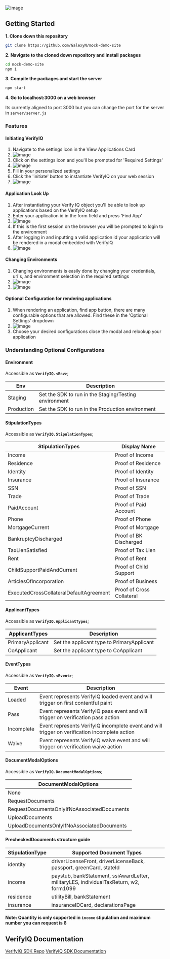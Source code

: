 ![image](https://user-images.githubusercontent.com/66571090/152448004-0889f615-56de-4b5e-b135-01db8c0bed46.png)

## Getting Started
**1. Clone down this repository**

```sh
git clone https://github.com/GalexyN/mock-demo-site
```

**2. Navigate to the cloned down repository and install packages**

```sh
cd mock-demo-site
npm i
```

**3. Compile the packages and start the server**

```sh
npm start
```

**4. Go to localhost:3000 on a web browser**

Its currently aligned to port 3000 but you can change the port for the server in `server/server.js`

### Features
#### Initiating VerifyIQ
1. Navigate to the settings icon in the View Applications Card
2. ![image](https://user-images.githubusercontent.com/66571090/152448244-24124eb8-431f-4cc4-a96c-ad833ea0cf9a.png)
3. Click on the settings icon and you'll be prompted for 'Required Settings'
4. ![image](https://user-images.githubusercontent.com/66571090/152448296-289eb52e-f8d6-4301-8d50-c76567e3f1f5.png)
5. Fill in your personalized settings
6. Click the 'initiate' button to instantiate VerifyIQ on your web session
7. ![image](https://user-images.githubusercontent.com/66571090/152448403-417fde1e-5d15-4b58-8127-1368591e52ce.png)

#### Application Look Up
1. After instantiating your Verify IQ object you'll be able to look up applications based on the VerifyIQ setup
2. Enter your application id in the form field and press 'Find App'
3. ![image](https://user-images.githubusercontent.com/66571090/152448596-00e6ad15-9a12-47d2-ac46-9e2a52036c45.png)
4. If this is the first session on the browser you will be prompted to login to the environment
5. After logging in and inputting a valid application id your application will be rendered in a modal embedded with VerifyIQ
6. ![image](https://user-images.githubusercontent.com/66571090/152448744-ce527a5a-cf92-4cf5-b7fb-67e8f664ea38.png)

#### Changing Environments
1. Changing environments is easily done by changing your credentials, url's, and environment selection in the required settings
2. ![image](https://user-images.githubusercontent.com/66571090/152448897-65a79674-d396-45d5-8883-657f139f412b.png)
3. ![image](https://user-images.githubusercontent.com/66571090/152448914-5f57c860-c708-494b-8eed-77099c62c739.png)

#### Optional Configuration for rendering applications
1. When rendering an application, find app button, there are many configurable options that are allowed. Find these in the 'Optional Settings' dropdown
2. ![image](https://user-images.githubusercontent.com/66571090/152449048-f5f48bef-75c5-4fce-a914-f3669ffde9b6.png)
3. Choose your desired configurations close the modal and relookup your application

### Understanding Optional Configurations

#### Environment

Accessible as **`VerifyIQ.<Env>`**;

| Env        | Description                                           |
| ---------- | ----------------------------------------------------- |
| Staging    | Set the SDK to run in the Staging/Testing environment |
| Production | Set the SDK to run in the Production environment      |

#### StipulationTypes

Accessible as **`VerifyIQ.StipulationTypes`**;

| StipulationTypes                        | Display Name                                     |
| --------------------------------------- | -------------------------------------------------|
| Income                                  | Proof of Income                                  |
| Residence                               | Proof of Residence                               |
| Identity                                | Proof of Identity                                |
| Insurance                               | Proof of Insurance                               |
| SSN                                     | Proof of SSN                                     |
| Trade                                   | Proof of Trade                                   |
| PaidAccount                             | Proof of Paid Account                            |
| Phone                                   | Proof of Phone                                   |
| MortgageCurrent                         | Proof of Mortgage                                |
| BankruptcyDischarged                    | Proof of BK Discharged                           |
| TaxLienSatisfied                        | Proof of Tax Lien                                |
| Rent                                    | Proof of Rent                                    |
| ChildSupportPaidAndCurrent              | Proof of Child Support                           |
| ArticlesOfIncorporation                 | Proof of Business                                |
| ExecutedCrossCollateralDefaultAgreement | Proof of Cross Collateral                        |

#### ApplicantTypes

Accessible as **`VerifyIQ.ApplicantTypes`**;

| ApplicantTypes   | Description                                |
| ---------------- | ------------------------------------------ |
| PrimaryApplicant | Set the applicant type to PrimaryApplicant |
| CoApplicant      | Set the applicant type to CoApplicant      |

#### EventTypes

Accessible as **`VerifyIQ.<Event>`**;

| Event      | Description                                                                                   |
| ---------- | --------------------------------------------------------------------------------------------- |
| Loaded     | Event represents VerifyIQ loaded event and will trigger on first contentful paint             |
| Pass       | Event represents VerifyIQ pass event and will trigger on verification pass action             |
| Incomplete | Event represents VerifyIQ incomplete event and will trigger on verification incomplete action |
| Waive      | Event represents VerifyIQ waive event and will trigger on verification waive action           |

#### DocumentModalOptions

Accessible as **`VerifyIQ.DocumentModalOptions`**;

| DocumentModalOptions |
| ----------                                    |
| None                                          |
| RequestDocuments                              |
| RequestDocumentsOnlyIfNoAssociatedDocuments   |
| UploadDocuments                               |
| UploadDocumentsOnlyIfNoAssociatedDocuments    |

#### PrecheckedDocuments structure guide
| StipulationType | Supported Document Types |
| ------------- | ------------- |
| identity  | driverLicenseFront, driverLicenseBack, passport, greenCard, stateId |
| income  | paystub, bankStatement, ssiAwardLetter, militaryLES, individualTaxReturn, w2, form1099 |
| residence  | utilityBill, bankStatement |
| insurance  | insuranceIDCard, declarationsPage |

**Note: Quantity is only supported in `income` stipulation and maximum number you can request is 6** 

## VerifyIQ Documentation
[VerifyIQ SDK Repo](https://github.com/Informed/verifyiq-sdk)
[VerifyIQ SDK Documentation](https://www.npmjs.com/package/@informed-iq/verify-iq-sdk/v/1.11.1)
